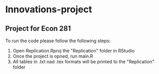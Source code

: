 # Innovations-project
## Project for Econ 281 
To run the code please follow the following steps:
1) Open Replication.Rproj the "Replication" folder in RStudio
2) Once the project is opned, run main.R
3) All tables in .txt nad .tex formats will be printed to the "Replication" folder
